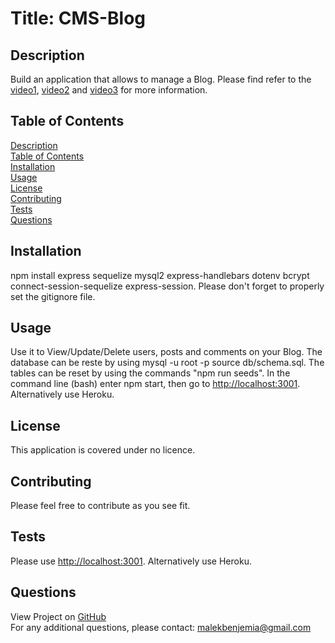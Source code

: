# Title: CMS-Blog</br>

## <span id="description">Description</span>
Build an application that allows to manage a Blog. Please find refer to the <a href="">video1</a>, <a href="">video2</a> and <a href="">video3</a> for more information.

## <span id="content">Table of Contents</span>
<a href="#description">Description</a></br>
<a href="#content">Table of Contents</a></br>
<a href="#installation">Installation</a></br>
<a href="#usage">Usage</a></br>
<a href="#license">License</a></br>
<a href="#contribution">Contributing</a></br>
<a href="#tests">Tests</a></br>
<a href="#questions">Questions</a></br>

## <span id="installation">Installation</span>
npm install express sequelize mysql2 express-handlebars dotenv bcrypt connect-session-sequelize express-session.
Please don't forget to properly set the gitignore file.

## <span id="usage">Usage</span>
Use it to View/Update/Delete users, posts and comments on your Blog. The database can be reste by using mysql -u root -p  source db/schema.sql. The tables can be reset by using the commands "npm run seeds". In the command line (bash) enter npm start, then go to <a href="http://localhost:3001">http://localhost:3001</a>. Alternatively use Heroku.

## <span id="license">License</span>
This application is covered under no licence.

## <span id="contribution">Contributing</span>
Please feel free to contribute as you see fit.

## <span id="tests">Tests</span>
Please use <a href="http://localhost:3001">http://localhost:3001</a>. Alternatively use Heroku.

## <span id="questions">Questions</span>
View Project on <a href="https://github.com/malek-benjemia">GitHub</a><br>
For any additional questions, please contact: malekbenjemia@gmail.com